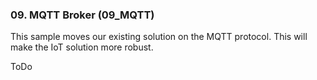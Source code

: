 ### 09. MQTT Broker (09_MQTT)
This sample moves our existing solution on the MQTT protocol.
This will make the IoT solution more robust.   

ToDo
